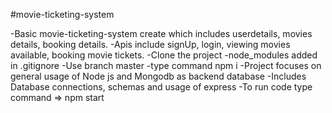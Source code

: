 #movie-ticketing-system

-Basic movie-ticketing-system create which includes userdetails, movies details, booking details.
-Apis include signUp, login, viewing movies available, booking movie tickets.
-Clone the project
-node_modules added in .gitignore
-Use branch master
-type command npm i
-Project focuses on general usage of Node js and Mongodb as backend database
-Includes Database connections, schemas and usage of express
-To run code type command => npm start